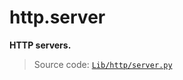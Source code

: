 # http.server

**HTTP servers.**

> Source code: [`Lib/http/server.py`](https://github.com/python/cpython/tree/3.12/Lib/http/server.py)